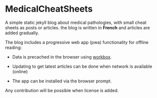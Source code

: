 # MedicalCheatSheets

A simple static jekyll blog about medical pathologies, with small cheat sheets
as posts or articles. the blog is written in **French** and articles are added gradually.


The blog includes a progressive web app (pwa) functionality for offline reading:

- Data is precached in the browser using [workbox](https://developers.google.com/web/tools/workbox/).

- Updating to get latest articles can be done when network is available (online)

- The app can be installed via the browser prompt.

Any contribution will be possible when license is added.
